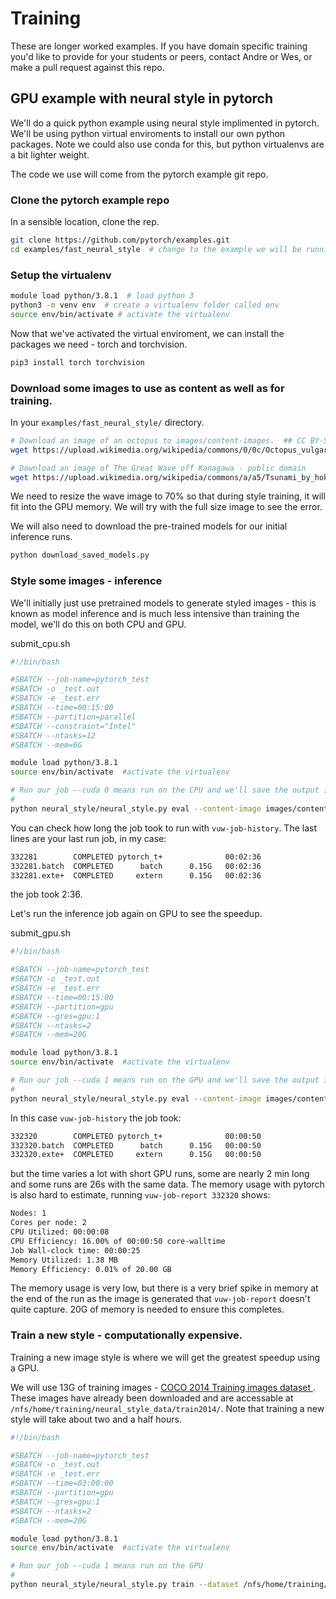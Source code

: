 # Training

These are longer worked examples.  If you have domain specific training you'd like to provide for your students or peers, contact Andre or Wes, or make a pull request against this repo.

## GPU example with neural style in pytorch

We'll do a quick python example using neural style implimented in pytorch. We'll be using python virtual enviroments to install our own python packages.  Note we could also use conda for this, but python virtualenvs are a bit lighter weight.

The code we use will come from the pytorch example git repo.

### Clone the pytorch example repo

In a sensible location, clone the rep.

```bash
git clone https://github.com/pytorch/examples.git
cd examples/fast_neural_style  # change to the example we will be running.
```

### Setup the virtualenv

```bash
module load python/3.8.1  # load python 3
python3 -m venv env  # create a virtualenv folder called env 
source env/bin/activate # activate the virtualenv
```

Now that we've activated the virtual enviroment, we can install the packages we need - torch and torchvision.

```bash
pip3 install torch torchvision
```

### Download some images to use as content as well as for training.

In your ```examples/fast_neural_style/``` directory.

```bash
# Download an image of an octopus to images/content-images.  ## CC BY-SA 3.0 H. Zell
wget https://upload.wikimedia.org/wikipedia/commons/0/0c/Octopus_vulgaris_02.JPG -P images/content-images/ 

# Download an image of The Great Wave off Kanagawa - public domain
wget https://upload.wikimedia.org/wikipedia/commons/a/a5/Tsunami_by_hokusai_19th_century.jpg -O images/style-images/wave.jpg
```

We need to resize the wave image to 70% so that during style training, it will fit into the GPU memory. We will try with the full size image to see the error.

We will also need to download the pre-trained models for our initial inference runs.
```bash
python download_saved_models.py
```

### Style some images - inference

We'll initially just use pretrained models to generate styled images - this is known as model inference and is much less intensive than training the model, we'll do this on both CPU and GPU. 

submit_cpu.sh
```bash
#!/bin/bash

#SBATCH --job-name=pytorch_test
#SBATCH -o _test.out
#SBATCH -e _test.err
#SBATCH --time=00:15:00
#SBATCH --partition=parallel
#SBATCH --constraint="Intel"
#SBATCH --ntasks=12
#SBATCH --mem=6G

module load python/3.8.1
source env/bin/activate  #activate the virtualenv

# Run our job --cuda 0 means run on the CPU and we'll save the output image as test1.jpg
#
python neural_style/neural_style.py eval --content-image images/content-images/Octopus_vulgaris_02.JPG  --model saved_models/mosaic.pth --output-image ./test1.jpg --cuda 0
```

You can check how long the job took to run with ```vuw-job-history```.  The last lines are your last run job, in my case:

```bash
332281        COMPLETED pytorch_t+              00:02:36 
332281.batch  COMPLETED      batch      0.15G   00:02:36 
332281.exte+  COMPLETED     extern      0.15G   00:02:36
```

the job took 2:36.

Let's run the inference job again on GPU to see the speedup.

submit_gpu.sh
```bash
#!/bin/bash

#SBATCH --job-name=pytorch_test
#SBATCH -o _test.out
#SBATCH -e _test.err
#SBATCH --time=00:15:00
#SBATCH --partition=gpu
#SBATCH --gres=gpu:1
#SBATCH --ntasks=2
#SBATCH --mem=20G

module load python/3.8.1
source env/bin/activate  #activate the virtualenv

# Run our job --cuda 1 means run on the GPU and we'll save the output image as test2.jpg
#
python neural_style/neural_style.py eval --content-image images/content-images/Octopus_vulgaris_02.JPG  --model saved_models/mosaic.pth --output-image ./test2.jpg --cuda 1
```

In this case ```vuw-job-history``` the job took:
```bash
332320        COMPLETED pytorch_t+              00:00:50 
332320.batch  COMPLETED      batch      0.15G   00:00:50 
332320.exte+  COMPLETED     extern      0.15G   00:00:50 
```

but the time varies a lot with short GPU runs, some are nearly 2 min long and some runs are 26s with the same data. The memory usage with pytorch is also hard to estimate, running ```vuw-job-report 332320``` shows:
```bash
Nodes: 1
Cores per node: 2
CPU Utilized: 00:00:08
CPU Efficiency: 16.00% of 00:00:50 core-walltime
Job Wall-clock time: 00:00:25
Memory Utilized: 1.38 MB
Memory Efficiency: 0.01% of 20.00 GB
```

The memory usage is very low, but there is a very brief spike in memory at the end of the run as the image is generated that ```vuw-job-report``` doesn't quite capture. 20G of memory is needed to ensure this completes.

### Train a new style - computationally expensive.

Training a new image style is where we will get the greatest speedup using a GPU.

We will use 13G of training images - [COCO 2014 Training images dataset ](http://cocodataset.org/#download). These images have already been downloaded and are accessable at ```/nfs/home/training/neural_style_data/train2014/```.  Note that training a new style will take about two and a half hours.

```bash
#!/bin/bash

#SBATCH --job-name=pytorch_test
#SBATCH -o _test.out
#SBATCH -e _test.err
#SBATCH --time=03:00:00
#SBATCH --partition=gpu
#SBATCH --gres=gpu:1
#SBATCH --ntasks=2
#SBATCH --mem=20G

module load python/3.8.1
source env/bin/activate  #activate the virtualenv

# Run our job --cuda 1 means run on the GPU                                   
#
python neural_style/neural_style.py train --dataset /nfs/home/training/neural_style_data/train2014/ --style-image images/style-images/wave.jpg --save-model-dir saved_models/ --epochs 2 --cuda 1
```